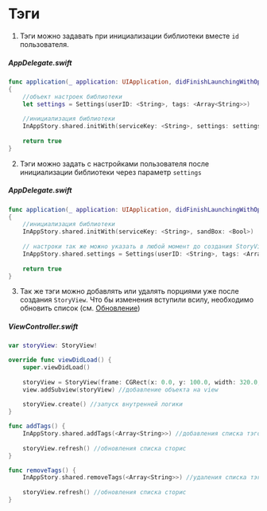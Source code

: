 # Тэги

1) Тэги можно задавать при инициализации библиотеки вместе `id` пользователя.

##### AppDelegate.swift
```swift
func application(_ application: UIApplication, didFinishLaunchingWithOptions launchOptions: [UIApplication.LaunchOptionsKey: Any]?) -> Bool
{
    //объект настроек библиотеки
    let settings = Settings(userID: <String>, tags: <Array<String>>)
    
    //инициализация библиотеки
    InAppStory.shared.initWith(serviceKey: <String>, settings: settings, sandBox: <Bool>)
    
    return true
}
```

2) Тэги можно задать с настройками пользователя после инициализации библиотеки через параметр `settings`

##### AppDelegate.swift
```swift
func application(_ application: UIApplication, didFinishLaunchingWithOptions launchOptions: [UIApplication.LaunchOptionsKey: Any]?) -> Bool
{
    //инициализация библиотеки
    InAppStory.shared.initWith(serviceKey: <String>, sandBox: <Bool>)
     
    // настроки так же можно указать в любой момент до создания StoryView или вызова отдельных сторис 
    InAppStory.shared.settings = Settings(userID: <String>, tags: <Array<String>>)
    
    return true
}
```

3) Так же тэги можно добавлять или удалять порциями уже после создания `StoryView`. Что бы изменения вступили всилу, необходимо обновить список (см. [Обновление](Refresh.md))

##### ViewController.swift
```swift
var storyView: StoryView!

override func viewDidLoad() {
    super.viewDidLoad()
        
    storyView = StoryView(frame: CGRect(x: 0.0, y: 100.0, width: 320.0, height: 160.0)) //инициализация StoryView
    view.addSubview(storyView) //добавление объекта на view
    
    storyView.create() //запуск внутренней логики
}

func addTags() {
    InAppStory.shared.addTags(<Array<String>>) //добавления списка тэгов
    
    storyView.refresh() //обновления списка сторис
}

func removeTags() {
    InAppStory.shared.removeTags(<Array<String>>) //удаления списка тэгов
    
    storyView.refresh() //обновления списка сторис
}
```